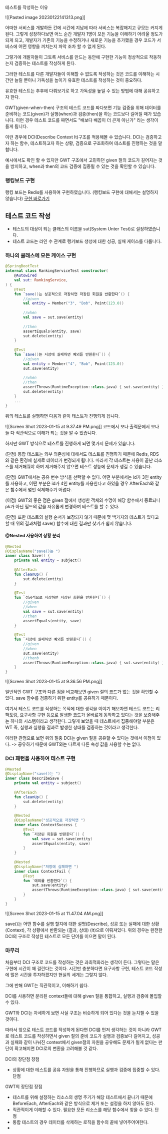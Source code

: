 테스트를 작성하는 이유

![[Pasted image 20230122141313.png]]

어떠한 서비스를 개발하든 간에 시간에 지남에 따라 서비스는 복잡해지고 규모는 커지게 된다.
그렇게 성장하다보면 어느 순간 개발자 1명이 모든 기능을 이해하기 어려울 정도가 되게 되고,
개발자가 기존의 기능을 수정하거나 새로운 기능을 추가했을 경우 코드가 서비스에 어떤 영향을 끼치는지 파악 조차 할 수 없게 된다.

그렇기에 개발자들이 그토록 서비스를 만드는 동안에 구현한 기능이 정상적으로 작동하는지  검증하는 테스트를 작성하게 된다.

그러한 테스트를 다른 개발자들이 이해할 수 없도록 작성하는 것은 코드를 이해하는 시간만 늘릴 뿐이니
가독성을 높이기 유효한 테스트를 작성하는 것이 중요하다.

유효한 테스트는 추후에 다뤄보기로 하고 가독성을 높일 수 있는 방법에 대해 공유하고자 한다.

GWT(given-when-then) 구조의 테스트 코드를 짜다보면 기능 검증을 위해 데이터를 준비하는 코드(given)가 실행(when)과 검증(then)을 하는 코드보다 길어질 때가 있습니다. 이런 경우 테스트 코드를 짜면서도 "배보다 배꼽이 더 큰게 아닌가" 라는 생각이 들게 됩니다.

이런 경우에 DCI(Describe Context It)구조를 적용해볼 수 있습니다.
DCI는 검증하고자 하는 함수, 테스트하고자 하는 상황, 검증으로 구조화하여 테스트를 진행하는 것을 말합니다.

예시에서도 확인 할 수 있지만 GWT 구조에서 고민하던 given 절의 코드가 길어지는 것을 방지하고, when과 then의 코드 검증에 집중될 수 있는 것을 확인할 수 있습니다.

### 랭킹보드 구현
랭킹 보드는 Redis를 사용하여 구현하였습니다. (랭킹보드 구현에 대해서는 설명하지 않습니다) [구현 바로가기](https://github.com/bekurin/blog_and_study/blob/main/Kotiln/kotlin-redis/src/main/kotlin/core/kotlinredis/repository/RedisRanking.kt)

## 테스트 코드 작성
- 테스트의 대상이 되는 클래스의 이름을 sut(System Unter Test)로 설정하였습니다. 
- 테스트 코드는 라인 수 관계로 랭키보드 생성에 대한 성공, 실패 케이스를 다룹니다.

### 하나의 클래스에 모든 케이스 구현
```kotlin
@SpringBootTest     
internal class RankingServiceTest constructor(  
    @Autowired  
    val sut: RankingService,  
) {  
    @Test  
    fun `save()는 성공적으로 저장하면 저장된 회원을 반환한다`() {  
        //given  
        val entity = Member("3", "Bob", Point(123.0))  
  
        //when  
        val save = sut.save(entity)  
  
        //then  
        assertEquals(entity, save)  
        sut.delete(entity)
    }  
  
    @Test  
    fun `save()는 저장에 실패하면 예외를 반환한다`() {  
        //given  
        val entity = Member("4", "Bob", Point(123.0))  
        sut.save(entity)  
  
        //when  
        //then        
        assertThrows(RuntimeException::class.java) { sut.save(entity) }  
        sut.delete(entity)
    }
	...
}
```

위의 테스트를 실행하면 다음과 같이 테스트가 진행되게 됩니다.

![[Screen Shot 2023-01-15 at 9.37.49 PM.png]]
코드에서 보나 출력문에서 보나 둘 다 직관적으로 이해가 되는 것을 알 수 있습니다.

하지만 GWT 방식으로 테스트를 진행하게 되면 몇가지 문제가 있습니다.

(단점) 통합 테스트는 외부 의존성에 대해서도 테스트를 진행하기 때문에 Redis, RDS와 같은 환경에 실제로 데이터가 변경되게 됩니다. 따라서 각 테스트는 사용이 끝난 리소스를 제거해줘야 하며 제거해주지 않으면 테스트 성능에 문제가 생길 수 있습니다.

(단점) GWT에서는 공유 변수 방식을 선택할 수 없다. 어떤 부분에서는 id가 3인 entity를 사용하고, 어떤 부분은 id가 4인 entity를 사용한다고 하였을 경우 AfterEach와 같은 함수에서 몇번 삭제해주기 어렵다.

(이점) GWT의 좋은 점은 given 절에서 생성한 객체의 수명이 해당 함수에서 종료되니 pk가 아닌 필드의 값을 자유롭게 변경하며 테스트를 할 수 있다.

(단점) 또한 테스트의 실행 순서가 보장되지 않기 때문에 몇 백가지의 테스트가 있다고 할 때 위의 결과처럼 save() 함수에 대한 결과만 찾기가 쉽지 않습니다.

#### @Nested 사용하여 상황 분리
```kotlin
@Nested  
@DisplayName("save()는 ")  
inner class Save() {  
    private val entity = subject()  
  
    @AfterEach  
    fun cleanUp() {  
        sut.delete(entity)  
    }  
  
    @Test  
    fun `성공적으로 저장하면 저장된 회원을 반환한다`() {  
	    //given
	    //when
        val save = sut.save(entity)  
        //then
        assertEquals(entity, save)  
    }  
  
    @Test  
    fun `저장에 실패하면 예외를 반환한다`() {  
	    //given
	    //when
        sut.save(entity)  
        //thenb
        assertThrows(RuntimeException::class.java) { sut.save(entity) }  
    }  
}
```

![[Screen Shot 2023-01-15 at 9.36.56 PM.png]]

일반적인 GWT 구조와 다른 점을 비교해보면 given 절의 코드가 없는 것을 확인할 수 있다. save 함수를 검증하기 위한 entity를 공유하기 때문이다.

여기서 테스트 코드를 작성하는 목적에 대한 생각을 이야기 해보자면 테스트 코드는 리팩토링, 요구사항 구현 등으로 발생한 코드가 올바르게 동작하고 있다는 것을 보증해주는 하나의 시스템이라고 생각한다. 그렇게 보았을 때 테스트에서 집중해야할 부분은 WT 즉, 실행과 실행을 결과로 발생한 상태를 검증하는 것이라고 생각한다.

이러한 관점으로 보면 위의 절충 DCI는 given 절을 공유할 수 있다는 것에서 이점이 있다.
-> 공유하기 때문에 GWT와는 다르게 다른 속성 값을 사용할 수는 없다.


### DCI 패턴을 사용하여 테스트 구현
```kotlin
@Nested  
@DisplayName("save()는 ")  
inner class DescribeSave {  
    private val entity = subject()  
  
    @AfterEach  
    fun cleanUp() {  
        sut.delete(entity)  
    }  
  
    @Nested
    @DisplayName("성공적으로 저장하면 ")
    inner class ContextSuccess {  
        @Test  
        fun `저장된 회원을 반환한다`() {  
            val save = sut.save(entity)  
            assertEquals(entity, save)  
        }  
    }  
  
    @Nested  
    @DisplayName("저장에 실패하면 ")  
    inner class ContextFail {  
        @Test  
        fun `예외를 반환한다`() {  
            sut.save(entity)  
            assertThrows(RuntimeException::class.java) { sut.save(entity) }  
        }  
    }  
}
```
![[Screen Shot 2023-01-15 at 11.47.04 AM.png]]

save()는 어떤 함수를 실행 할지에 대한 설명(Describe), 성공 또는 실패에 대한 상황(Context), 각 상황에서 반환되는 (결과, 상태) (It)으로 이뤄져있다.
위의 경우는 완전한 DCI의 구조로 작성된 테스트로 모든 단어를 이으면 말이 된다.


### 마무리
처음부터 DCI 구조로 코드를 작성하는 것은 과최적화라는 생각이 든다. 그렇다는 말은 구현에 시간이 꽤 걸린다는 것이다. 시간만 충분하다면 요구사항 구현, 테스트 코드 작성에 많은 시간을 투자하겠지만 현실의 세계는 그렇지 않다.

그에 반해 GWT는 직관적이고, 이해하기 쉽다.

DCI를 사용하면 분리된 context들에 대해 given 절을 통합하고, 실행과 검증에 몰입할 수 있다.

GWT와 DCI는 자세하게 보면 사실 구조는 비슷하게 되어 있다는 것을 눈치챌 수 있을 것이다.

따라서 앞으로 테스트 코드를 작성하게 된다면 DCI를 먼저 생각하는 것이 아니라 GWT로 테스트 코드를 작성하면서 given 절의 준비 코드가 실행과 검증보다 길어지고, 성공과 실패와 같이 나눠진 context에서 given절의 자원을 공유해도 문제가 될게 없다는 판단이 확고해지면 DCI로의 변환을 고려해볼 것 같다.

DCI의 장단점
장점
- 상황에 대한 테스트를 공유 자원을 통해 진행하므로 실행과 검증에 집중할 수 있다.
단점

GWT의 장단점
장점
- 테스트를 위해 설정하는 리소스의 생명 주기가 해당 테스트에서 끝나기 때문에 BeforeEach, AfterEach와 같은 방식으로 제거 또는 설정을 하지 않아도 된다.
- 직관적이게 이해할 수 있다. 필요한 모든 리소스를 해당 함수에서 찾을 수 있다.
단점
- 통합 테스트의 경우 데이터를 삭제하는 로직을 함수의 끝에 넣어주어여한다.
- 





